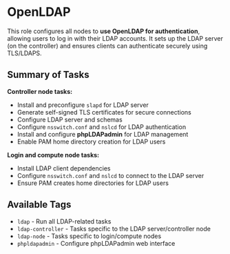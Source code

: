 # OpenLDAP

This role configures all nodes to **use OpenLDAP for authentication**, allowing users to log in with their LDAP accounts.
It sets up the LDAP server (on the controller) and ensures clients can authenticate securely using TLS/LDAPS.

## Summary of Tasks

**Controller node tasks:**

- Install and preconfigure `slapd` for LDAP server
- Generate self-signed TLS certificates for secure connections
- Configure LDAP server and schemas
- Configure `nsswitch.conf` and `nslcd` for LDAP authentication
- Install and configure **phpLDAPadmin** for LDAP management
- Enable PAM home directory creation for LDAP users

**Login and compute node tasks:**

- Install LDAP client dependencies
- Configure `nsswitch.conf` and `nslcd` to connect to the LDAP server
- Ensure PAM creates home directories for LDAP users

## Available Tags

- `ldap` - Run all LDAP-related tasks
- `ldap-controller` - Tasks specific to the LDAP server/controller node
- `ldap-node` - Tasks specific to login/compute nodes
- `phpldapadmin` - Configure phpLDAPadmin web interface
